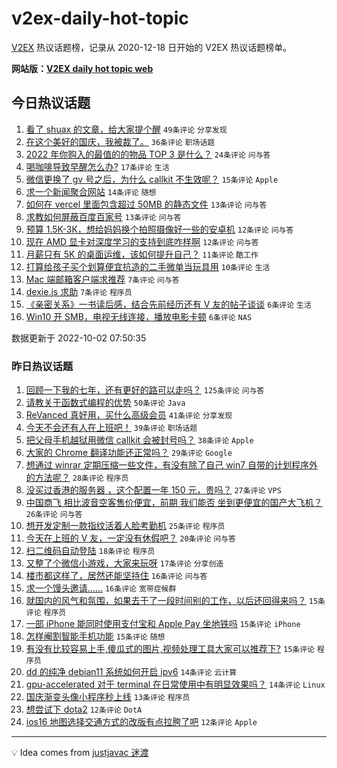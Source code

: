 # v2ex-daily-hot-topic

[V2EX](https://www.v2ex.com/) 热议话题榜，记录从 2020-12-18 日开始的 V2EX 热议话题榜单。

**网站版：[V2EX daily hot topic web](https://boojack.github.io/v2ex-daily-hot-topic-web/)**

## 今日热议话题

<!-- TODAY BEGIN -->

1. [看了 shuax 的文章，给大家提个醒](https://www.v2ex.com/t/884320) `49条评论` `分享发现`
1. [在这个美好的国庆，我被裁了。](https://www.v2ex.com/t/884316) `36条评论` `职场话题`
1. [2022 年你购入的最值的的物品 TOP 3 是什么？](https://www.v2ex.com/t/884360) `24条评论` `问与答`
1. [喝咖啡导致早醒怎么办?](https://www.v2ex.com/t/884319) `17条评论` `生活`
1. [微信更换了 gv 号之后，为什么 callkit 不生效呢？](https://www.v2ex.com/t/884344) `15条评论` `Apple`
1. [求一个新闻聚合网站](https://www.v2ex.com/t/884315) `14条评论` `随想`
1. [如何在 vercel 里面包含超过 50MB 的静态文件](https://www.v2ex.com/t/884346) `13条评论` `问与答`
1. [求教如何屏蔽百度百家号](https://www.v2ex.com/t/884318) `13条评论` `问与答`
1. [预算 1.5K-3K，想给妈妈换个拍照摄像好一些的安卓机](https://www.v2ex.com/t/884324) `12条评论` `问与答`
1. [现在 AMD 显卡对深度学习的支持到底咋样啊](https://www.v2ex.com/t/884317) `12条评论` `问与答`
1. [月薪只有 5K 的桌面运维，该如何提升自己？](https://www.v2ex.com/t/884355) `11条评论` `酷工作`
1. [打算给孩子买个划算便宜抗造的二手微单当玩具用](https://www.v2ex.com/t/884366) `10条评论` `生活`
1. [Mac 端邮箱客户端求推荐](https://www.v2ex.com/t/884343) `7条评论` `问与答`
1. [dexie.js 求助](https://www.v2ex.com/t/884322) `7条评论` `程序员`
1. [《亲密关系》一书读后感，结合先前经历还有 V 友的帖子谈谈](https://www.v2ex.com/t/884350) `6条评论` `生活`
1. [Win10 开 SMB，电视无线连接，播放电影卡顿](https://www.v2ex.com/t/884326) `6条评论` `NAS`

数据更新于 2022-10-02 07:50:35

<!-- TODAY END -->

### 昨日热议话题

<!-- YESTERDAY BEGIN -->

1. [回顾一下我的七年，还有更好的路可以走吗？](https://www.v2ex.com/t/884228) `125条评论` `问与答`
1. [请教关于函数式编程的优势](https://www.v2ex.com/t/884185) `50条评论` `Java`
1. [ReVanced 真好用，买什么高级会员](https://www.v2ex.com/t/884175) `41条评论` `分享发现`
1. [今天不会还有人在上班吧！](https://www.v2ex.com/t/884171) `39条评论` `职场话题`
1. [把父母手机越狱用微信 callkit 会被封号吗？](https://www.v2ex.com/t/884262) `38条评论` `Apple`
1. [大家的 Chrome 翻译功能还正常吗？](https://www.v2ex.com/t/884186) `29条评论` `Google`
1. [想通过 winrar 定期压缩一些文件，有没有除了自己 win7 自带的计划程序外的方法呢？](https://www.v2ex.com/t/884166) `28条评论` `程序员`
1. [没买过香港的服务器 ，这个配置一年 150 元，贵吗？](https://www.v2ex.com/t/884221) `27条评论` `VPS`
1. [中国商飞 相比波音空客售价便宜，前期 我们能否 坐到更便宜的国产大飞机？](https://www.v2ex.com/t/884224) `26条评论` `问与答`
1. [想开发定制一款指纹活着人脸考勤机](https://www.v2ex.com/t/884182) `25条评论` `程序员`
1. [今天在上班的 V 友，一定没有休假吧？](https://www.v2ex.com/t/884163) `20条评论` `问与答`
1. [扫二维码自动登陆](https://www.v2ex.com/t/884231) `18条评论` `程序员`
1. [又整了个微信小游戏，大家来玩呀](https://www.v2ex.com/t/884273) `17条评论` `分享创造`
1. [楼市都这样了，居然还能坚持住](https://www.v2ex.com/t/884295) `16条评论` `问与答`
1. [求一个馒头邀请……](https://www.v2ex.com/t/884258) `16条评论` `宽带症候群`
1. [就国内的风气和氛围，如果去干了一段时间别的工作，以后还回得来吗？](https://www.v2ex.com/t/884291) `15条评论` `程序员`
1. [一部 iPhone 能同时使用支付宝和 Apple Pay 坐地铁吗](https://www.v2ex.com/t/884210) `15条评论` `iPhone`
1. [怎样阉割智能手机功能](https://www.v2ex.com/t/884189) `15条评论` `随想`
1. [有没有比较容易上手,傻瓜式的图片,视频处理工具大家可以推荐下?](https://www.v2ex.com/t/884160) `15条评论` `程序员`
1. [dd 的纯净 debian11 系统如何开启 ipv6](https://www.v2ex.com/t/884267) `14条评论` `云计算`
1. [gpu-accelerated 对于 terminal 在日常使用中有明显效果吗？](https://www.v2ex.com/t/884229) `14条评论` `Linux`
1. [国庆渐变头像小程序秒上线](https://www.v2ex.com/t/884193) `13条评论` `程序员`
1. [想尝试下 dota2](https://www.v2ex.com/t/884230) `12条评论` `DotA`
1. [ios16 地图选择交通方式的改版有点拉胯了吧](https://www.v2ex.com/t/884194) `12条评论` `Apple`

<!-- YESTERDAY END -->

---

💡 Idea comes from [justjavac 迷渡](https://github.com/justjavac/)
